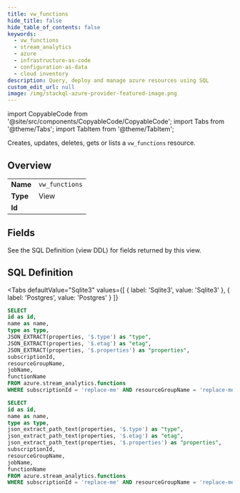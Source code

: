 ```yaml
--- 
title: vw_functions
hide_title: false
hide_table_of_contents: false
keywords:
  - vw_functions
  - stream_analytics
  - azure
  - infrastructure-as-code
  - configuration-as-data
  - cloud inventory
description: Query, deploy and manage azure resources using SQL
custom_edit_url: null
image: /img/stackql-azure-provider-featured-image.png
---
```


import CopyableCode from '@site/src/components/CopyableCode/CopyableCode';
import Tabs from '@theme/Tabs';
import TabItem from '@theme/TabItem';

Creates, updates, deletes, gets or lists a <code>vw_functions</code> resource.

## Overview
<table><tbody>
<tr><td><b>Name</b></td><td><code>vw_functions</code></td></tr>
<tr><td><b>Type</b></td><td>View</td></tr>
<tr><td><b>Id</b></td><td><CopyableCode code="azure.stream_analytics.vw_functions" /></td></tr>
</tbody></table>

## Fields

See the SQL Definition (view DDL) for fields returned by this view.

## SQL Definition

<Tabs
defaultValue="Sqlite3"
values={[
{ label: 'Sqlite3', value: 'Sqlite3' },
{ label: 'Postgres', value: 'Postgres' }
]}
>
<TabItem value="Sqlite3">

```sql
SELECT
id as id,
name as name,
type as type,
JSON_EXTRACT(properties, '$.type') as "type",
JSON_EXTRACT(properties, '$.etag') as "etag",
JSON_EXTRACT(properties, '$.properties') as "properties",
subscriptionId,
resourceGroupName,
jobName,
functionName
FROM azure.stream_analytics.functions
WHERE subscriptionId = 'replace-me' AND resourceGroupName = 'replace-me' AND jobName = 'replace-me';
```

</TabItem>
<TabItem value="Postgres">

```sql
SELECT
id as id,
name as name,
type as type,
json_extract_path_text(properties, '$.type') as "type",
json_extract_path_text(properties, '$.etag') as "etag",
json_extract_path_text(properties, '$.properties') as "properties",
subscriptionId,
resourceGroupName,
jobName,
functionName
FROM azure.stream_analytics.functions
WHERE subscriptionId = 'replace-me' AND resourceGroupName = 'replace-me' AND jobName = 'replace-me';
```

</TabItem>
</Tabs>
